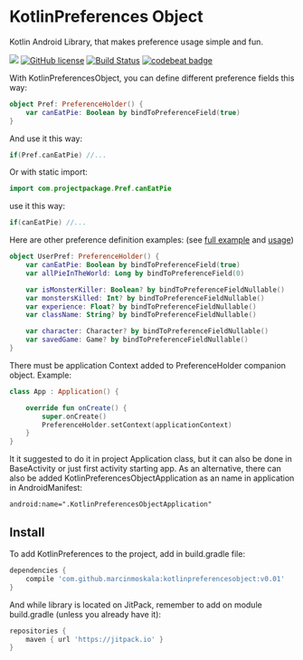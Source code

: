 # KotlinPreferences Object
Kotlin Android Library, that makes preference usage simple and fun.

[![](https://jitpack.io/v/MarcinMoskala/KotlinPreferencesObject.svg)](https://jitpack.io/#MarcinMoskala/KotlinPreferencesObject)
[![GitHub license](https://img.shields.io/badge/license-Apache%20License%202.0-blue.svg?style=flat)](http://www.apache.org/licenses/LICENSE-2.0)
[![Build Status](https://travis-ci.org/MarcinMoskala/KotlinPreferencesObject.svg?branch=master)](https://travis-ci.org/MarcinMoskala/KotlinPreferencesObject)
[![codebeat badge](https://codebeat.co/badges/77906760-0206-43bb-a05a-7ffe093bb9d3)](https://codebeat.co/projects/github-com-marcinmoskala-kotlinpreferencesobject-master)

With KotlinPreferencesObject, you can define different preference fields this way:

```kotlin
object Pref: PreferenceHolder() {
    var canEatPie: Boolean by bindToPreferenceField(true)
}
```

And use it this way:

```kotlin
if(Pref.canEatPie) //...
```

Or with static import:

```kotlin
import com.projectpackage.Pref.canEatPie
```

use it this way:

```kotlin
if(canEatPie) //...
```

Here are other preference definition examples: (see [full example](https://github.com/MarcinMoskala/KotlinPreferencesObject/blob/master/kotlinpreferences-lib/src/androidTest/java/com/marcinmoskala/kotlinpreferences/ExampleConfig.kt) and [usage](https://github.com/MarcinMoskala/KotlinPreferencesObject/tree/master/kotlinpreferences-lib/src/androidTest/java/com/marcinmoskala/kotlinpreferences))

```kotlin
object UserPref: PreferenceHolder() {
    var canEatPie: Boolean by bindToPreferenceField(true)
    var allPieInTheWorld: Long by bindToPreferenceField(0)

    var isMonsterKiller: Boolean? by bindToPreferenceFieldNullable()
    var monstersKilled: Int? by bindToPreferenceFieldNullable()
    var experience: Float? by bindToPreferenceFieldNullable()
    var className: String? by bindToPreferenceFieldNullable()

    var character: Character? by bindToPreferenceFieldNullable()
    var savedGame: Game? by bindToPreferenceFieldNullable()
}
```

There must be application Context added to PreferenceHolder companion object. Example:

```kotlin
class App : Application() {

    override fun onCreate() {
        super.onCreate()
        PreferenceHolder.setContext(applicationContext)
    }
}
```

It it suggested to do it in project Application class, but it can also be done in BaseActivity or just first activity starting app. As an alternative, there can also be added KotlinPreferencesObjectApplication as an name in application in AndroidManifest:

```
android:name=".KotlinPreferencesObjectApplication"
```

## Install

To add KotlinPreferences to the project, add in build.gradle file:

```groovy
dependencies {
    compile 'com.github.marcinmoskala:kotlinpreferencesobject:v0.01'
}
```

And while library is located on JitPack, remember to add on module build.gradle (unless you already have it):

```groovy
repositories {
    maven { url 'https://jitpack.io' }
}
```